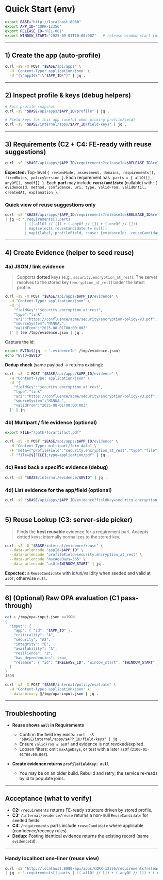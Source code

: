 # Quick Start (env)

```bash
export BASE="http://localhost:8080"
export APP_ID="CORR-12356"
export RELEASE_ID="REL-001"
export WINDOW_START="2025-09-01T10:00:00Z"   # release window start (used as asOf)
```

---

## 1) Create the app (auto-profile)

```bash
curl -sS -X POST "$BASE/api/apps" \
  -H 'Content-Type: application/json' \
  -d "{\"appId\":\"$APP_ID\"}" | jq .
```

---

## 2) Inspect profile & keys (debug helpers)

```bash
# Full profile snapshot
curl -sS "$BASE/api/apps/$APP_ID/profile" | jq .

# Field keys for this app (useful when picking profileField)
curl -sS "$BASE/internal/apps/$APP_ID/field-keys" | jq .
```

---

## 3) Requirements (C2 + C4: FE-ready **with reuse suggestions**)

```bash
curl -sS "$BASE/api/apps/$APP_ID/requirements?releaseId=$RELEASE_ID&releaseWindowStartIso=$WINDOW_START" | jq .
```

**Expected:**
Top-level `{ reviewMode, assessment, domains, requirements[], firedRules, policyVersion }`.
Each requirement has `.parts = { allOf[], anyOf[], oneOf[] }`.
Each **part** may include **`reuseCandidate`** (nullable) with:
`{ evidenceId, method, confidence, uri, type, validFrom, validUntil, createdAt, explanation }`.

### Quick view of reuse suggestions only

```bash
curl -sS "$BASE/api/apps/$APP_ID/requirements?releaseId=$RELEASE_ID&releaseWindowStartIso=$WINDOW_START" \
| jq -c '.requirements[].parts
         | ((.allOf // []) + (.anyOf // []) + (.oneOf // []))
         | map(select(.reuseCandidate != null))
         | map({label, profileField, reuse: {evidenceId: .reuseCandidate.evidenceId, confidence: .reuseCandidate.confidence, validUntil: .reuseCandidate.validUntil}})'
```

---

## 4) Create Evidence (helper to seed reuse)

### 4a) JSON / link evidence

> Supports **dotted** keys (e.g., `security.encryption_at_rest`). The server resolves to the stored key (`encryption_at_rest`) under the latest profile.

```bash
curl -sS -X POST "$BASE/api/apps/$APP_ID/evidence" \
  -H "Content-Type: application/json" \
  -d '{
    "fieldKey":"security.encryption_at_rest",
    "type":"link",
    "uri":"https://confluence/acme/security/encryption-policy-v3.pdf",
    "sourceSystem":"MANUAL",
    "validFrom":"2025-08-01T00:00:00Z"
  }' | tee /tmp/evidence.json | jq .
```

Capture the id:

```bash
export EVID=$(jq -r '.evidenceId' /tmp/evidence.json)
echo "EVID=$EVID"
```

**Dedup check** (same payload → returns existing):

```bash
curl -sS -X POST "$BASE/api/apps/$APP_ID/evidence" \
  -H "Content-Type: application/json" \
  -d '{
    "fieldKey":"security.encryption_at_rest",
    "type":"link",
    "uri":"https://confluence/acme/security/encryption-policy-v3.pdf",
    "sourceSystem":"MANUAL",
    "validFrom":"2025-08-01T00:00:00Z"
  }' | jq .
```

### 4b) Multipart / file evidence (optional)

```bash
export FILE="/path/to/artifact.pdf"

curl -sS -X POST "$BASE/api/apps/$APP_ID/evidence" \
  -H "Content-Type: multipart/form-data" \
  -F 'meta={"profileField":"security.encryption_at_rest","type":"file","sourceSystem":"MANUAL"};type=application/json' \
  -F "file=@${FILE};type=application/pdf" | jq .
```

### 4c) Read back a specific evidence (debug)

```bash
curl -sS "$BASE/internal/evidence/$EVID" | jq .
```

### 4d) List evidence for the app/field (optional)

```bash
curl -sS "$BASE/api/apps/$APP_ID/evidence?fieldKey=security.encryption_at_rest&page=1&pageSize=20" | jq .
```

---

## 5) Reuse Lookup (C3: server-side picker)

> Finds the **best reusable** evidence for a requirement part.
> Accepts dotted keys; internally normalizes to the stored key.

```bash
curl -sS -G "$BASE/internal/evidence/reuse" \
  --data-urlencode "appId=$APP_ID" \
  --data-urlencode "profileField=security.encryption_at_rest" \
  --data-urlencode "maxAgeDays=365" \
  --data-urlencode "asOf=$WINDOW_START" | jq .
```

**Expected:** a `ReuseCandidate` with id/uri/validity when seeded and valid at `asOf`; otherwise `null`.

---

## 6) (Optional) Raw OPA evaluation (C1 pass-through)

```bash
cat > /tmp/opa-input.json <<JSON
{
  "input": {
    "app": { "id": "$APP_ID" },
    "criticality": "A",
    "security": "A2",
    "integrity": "B",
    "availability": "A",
    "resilience": "2",
    "has_dependencies": true,
    "release": { "id": "$RELEASE_ID", "window_start": "$WINDOW_START" }
  }
}
JSON

curl -sS -X POST "$BASE/internal/policy/evaluate" \
  -H 'Content-Type: application/json' \
  --data-binary @/tmp/opa-input.json | jq .
```

---

## Troubleshooting

* **Reuse shows `null` in Requirements**

    * Confirm the field key exists:
      `curl -sS "$BASE/internal/apps/$APP_ID/field-keys" | jq .`
    * Ensure `validFrom ≤ asOf` and evidence is not revoked/expired.
    * Loosen filters: omit `maxAgeDays`, or test with a later `asOf` (`2100-01-01T00:00:00Z`).

* **Create evidence returns `profileFieldKey: null`**

    * You may be on an older build. Rebuild and retry; the service re-reads by id to populate joins.

---

## Acceptance (what to verify)

* **C2:** `/requirements` returns FE-ready structure driven by stored profile.
* **C3:** `/internal/evidence/reuse` returns a non-null `ReuseCandidate` for seeded fields.
* **C4:** `/requirements` parts include `reuseCandidate` where applicable (confidence/recency rules).
* **Dedup:** Posting identical evidence returns the existing record (same `evidenceId`).

---

### Handy localhost one-liner (reuse view)

```bash
curl -sS "http://localhost:8080/api/apps/CORR-12356/requirements?releaseId=REL-001&releaseWindowStartIso=2025-09-01T10:00:00Z" \
| jq -c '.requirements[].parts | ((.allOf // []) + (.anyOf // []) + (.oneOf // [])) | map({label, profileField, reuseCandidate})'
```

